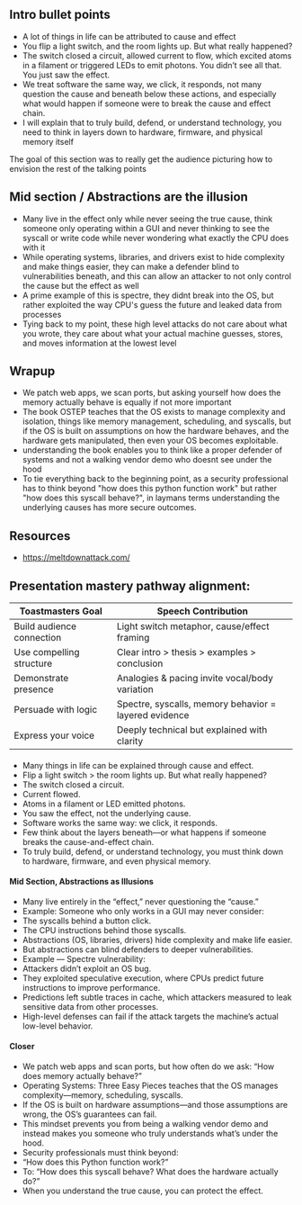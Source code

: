 ## Intro bullet points 

- A lot of things in life can be attributed to cause and effect
- You flip a light switch, and the room lights up. But what really happened?
- The switch closed a circuit, allowed current to flow, which excited atoms in a filament or triggered LEDs to emit photons.
You didn’t see all that. You just saw the effect.
- We treat software the same way, we click, it responds, not many question the cause and beneath below these actions, and especially what would happen if someone were to break the cause and effect chain.
- I will explain that to truly build, defend, or understand technology, you need to think in layers down to hardware, firmware, and physical memory itself

The goal of this section was to really get the audience picturing how to envision the rest of the talking points 

## Mid section / Abstractions are the illusion

- Many live in the effect only while never seeing the true cause, think someone only operating within a GUI and never thinking to see the syscall or write code while never wondering what exactly the CPU does with it
- While operating systems, libraries, and drivers exist to hide complexity and make things easier, they can make a defender blind to vulnerabilities beneath, and this can allow an attacker to not only control the cause but the effect as well
- A prime example of this is spectre, they didnt break into the OS, but rather exploited the way CPU's guess the future and leaked data from processes
- Tying back to my point, these high level attacks do not care about what you wrote, they care about what your actual machine guesses, stores, and moves information at the lowest level

## Wrapup 

- We patch web apps, we scan ports, but asking yourself how does the memory actually behave is equally if not more important
- The book OSTEP teaches that the OS exists to manage complexity and isolation, things like memory management, scheduling, and syscalls, but if the OS is built on assumptions on how the hardware behaves, and the hardware gets manipulated, then even your OS becomes exploitable.
- understanding the book enables you to think like a proper defender of systems and not a walking vendor demo who doesnt see under the hood
- To tie everything back to the beginning point, as a security professional has to think beyond "how does this python function work" but rather "how does this syscall behave?", in laymans terms understanding the underlying causes has more secure outcomes.

## Resources
- https://meltdownattack.com/

## Presentation mastery pathway alignment: 

| Toastmasters Goal         |      Speech Contribution                              |
| ------------------------- | ----------------------------------------------------- |
| Build audience connection | Light switch metaphor, cause/effect framing           |
| Use compelling structure  | Clear intro > thesis > examples > conclusion          |
| Demonstrate presence      | Analogies & pacing invite vocal/body variation        |
| Persuade with logic       | Spectre, syscalls, memory behavior = layered evidence |
| Express your voice        | Deeply technical but explained with clarity           |

####
- Many things in life can be explained through cause and effect.
- Flip a light switch > the room lights up. But what really happened?
- The switch closed a circuit.
- Current flowed.
- Atoms in a filament or LED emitted photons.
- You saw the effect, not the underlying cause.
- Software works the same way: we click, it responds.
- Few think about the layers beneath—or what happens if someone breaks the cause-and-effect chain.
- To truly build, defend, or understand technology, you must think down to hardware, firmware, and even physical memory.

#### Mid Section, Abstractions as Illusions
- Many live entirely in the “effect,” never questioning the “cause.”
- Example: Someone who only works in a GUI may never consider:
- The syscalls behind a button click.
- The CPU instructions behind those syscalls.
- Abstractions (OS, libraries, drivers) hide complexity and make life easier.
- But abstractions can blind defenders to deeper vulnerabilities.
- Example — Spectre vulnerability:
- Attackers didn’t exploit an OS bug.
- They exploited speculative execution, where CPUs predict future instructions to improve performance.
- Predictions left subtle traces in cache, which attackers measured to leak sensitive data from other processes.
- High-level defenses can fail if the attack targets the machine’s actual low-level behavior.

#### Closer
- We patch web apps and scan ports, but how often do we ask: “How does memory actually behave?”
- Operating Systems: Three Easy Pieces teaches that the OS manages complexity—memory, scheduling, syscalls.
- If the OS is built on hardware assumptions—and those assumptions are wrong, the OS’s guarantees can fail.
- This mindset prevents you from being a walking vendor demo and instead makes you someone who truly understands what’s under the hood.
- Security professionals must think beyond:
- “How does this Python function work?”
- To: “How does this syscall behave? What does the hardware actually do?”
- When you understand the true cause, you can protect the effect.
